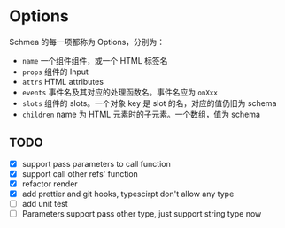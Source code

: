 # Options

Schmea 的每一项都称为 Options，分别为：

- `name` 一个组件组件，或一个 HTML 标签名
- `props` 组件的 Input
- `attrs` HTML attributes
- `events` 事件名及其对应的处理函数名。事件名应为 `onXxx`
- `slots` 组件的 slots。一个对象 key 是 slot 的名，对应的值仍旧为 schema
- `children` name 为 HTML 元素时的子元素。一个数组，值为 schema

## TODO

- [x] support pass parameters to call function
- [x] support call other refs' function
- [x] refactor render
- [x] add prettier and git hooks, typescirpt don't allow any type
- [ ] add unit test
- [ ] Parameters support pass other type, just support string type now
